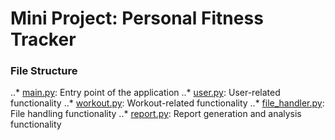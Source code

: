 # Mini Project: Personal Fitness Tracker
### File Structure
..* [main.py](./main.py): Entry point of the application
..* [user.py](./user.py): User-related functionality
..* [workout.py](./workout.py): Workout-related functionality
..* [file_handler.py](./file_hander.py): File handling functionality
..* [report.py](./report): Report generation and analysis functionality
